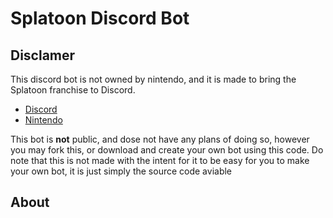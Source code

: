 # Splatoon Discord Bot


## Disclamer

This discord bot is not owned by nintendo, and it is made to bring the Splatoon franchise to Discord.

- [Discord](https://discord.com/)
- [Nintendo](https://www.nintendo.com/)

This bot is **not** public, and dose not have any plans of doing so, however you may fork this, or download and create your own bot using this code. Do note that this is not made with the intent for it to be easy for you to make your own bot, it is just simply the source code aviable

## About
